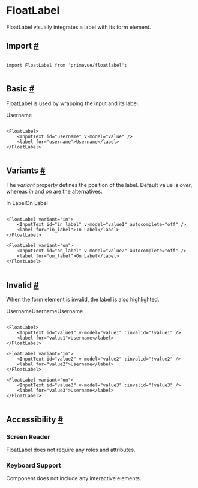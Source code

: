 # FloatLabel

FloatLabel visually integrates a label with its form element.

## Import [#](https://primevue.org/floatlabel/#import)

```

import FloatLabel from 'primevue/floatlabel';


```

## Basic [#](https://primevue.org/floatlabel/#basic)

FloatLabel is used by wrapping the input and its label.

Username

```

<FloatLabel>
    <InputText id="username" v-model="value" />
    <label for="username">Username</label>
</FloatLabel>


```

## Variants [#](https://primevue.org/floatlabel/#variants)

The *variant* property defines the position of the label. Default value is *over*, whereas *in* and *on* are the alternatives.

In LabelOn Label

```

<FloatLabel variant="in">
    <InputText id="in_label" v-model="value1" autocomplete="off" />
    <label for="in_label">In Label</label>
</FloatLabel>

<FloatLabel variant="on">
    <InputText id="on_label" v-model="value2" autocomplete="off" />
    <label for="on_label">On Label</label>
</FloatLabel>


```

## Invalid [#](https://primevue.org/floatlabel/#invalid)

When the form element is invalid, the label is also highlighted.

UsernameUsernameUsername

```

<FloatLabel>
    <InputText id="value1" v-model="value1" :invalid="!value1" />
    <label for="value1">Username</label>
</FloatLabel>

<FloatLabel variant="in">
    <InputText id="value2" v-model="value2" :invalid="!value2" />
    <label for="value2">Username</label>
</FloatLabel>

<FloatLabel variant="on">
    <InputText id="value3" v-model="value3" :invalid="!value3" />
    <label for="value3">Username</label>
</FloatLabel>


```

## Accessibility [#](https://primevue.org/floatlabel/#accessibility)

### Screen Reader

FloatLabel does not require any roles and attributes.

### Keyboard Support

Component does not include any interactive elements.